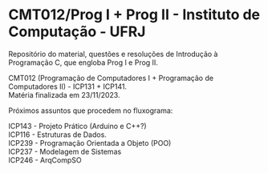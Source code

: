# CMT012/Prog I + Prog II - Instituto de Computação - UFRJ

Repositório do material, questões e resoluções de Introdução à Programação C, que engloba Prog I e Prog II.

CMT012 (Programação de Computadores I + Programação de Computadores II) - ICP131 + ICP141.<br>
Matéria finalizada em 23/11/2023.

Próximos assuntos que procedem no fluxograma: 

ICP143 - Projeto Prático (Arduino e C++?)<br>
ICP116 - Estruturas de Dados.<br>
ICP239 - Programação Orientada a Objeto (POO)<br>
ICP237 - Modelagem de Sistemas<br>
ICP246 - ArqCompSO<br>
